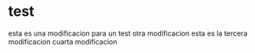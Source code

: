 # test
esta es una modificacion para un test
otra modificacion
esta es la tercera modificacion
cuarta modificacion